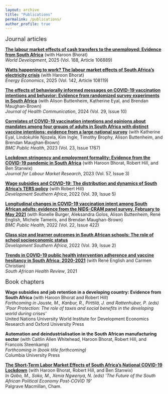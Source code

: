 ```yaml
---
layout: archive
title: "Publications"
permalink: /publications/
author_profile: true
---
```


<span style="font-size:1.3em;">Journal articles</span>

**[The labour market effects of cash transfers to the unemployed: Evidence from South Africa](https://doi.org/10.1016/j.worlddev.2024.106889)** (with Haroon Bhorat) <br />
*World Development*, 2025 (Vol. 188, Article 106889)

**[Watts happening to work? The labour market effects of South Africa’s electricity crisis](https://doi.org/10.1016/j.eneco.2024.108119)** (with Haroon Bhorat) <br />
*Energy Economics*, 2025 (Vol. 142, Article 108119)

**[The effects of behaviorally informed messages on COVID-19 vaccination intentions and behavior: Evidence from randomized survey experiments in South Africa](https://www.tandfonline.com/eprint/7TWTJU5USSWQHH5Y9HE7/full?target=10.1080/10810730.2024.2399568)** (with Alison Buttenheim, Katherine Eyal, and Brendan Maughan-Brown) <br />
*Journal of Health Communication*, 2024 (Vol. 29, Issue 10)

**[Correlates of COVID-19 vaccination intentions and opinions about mandates among four groups of adults in South Africa with distinct vaccine intentions: evidence from a large national survey](https://bmcpublichealth.biomedcentral.com/counter/pdf/10.1186/s12889-023-16584-w.pdf)** (with Katherine Eyal, Lindokuhle Njozela, Kim Ingle, Timothy Brophy, Alison Buttenheim, and Brendan Maughan‐Brown) <br />
*BMC Public Health*, 2023 (Vol. 23, Issue 1767)

**[Lockdown stringency and employment formality: Evidence from the COVID-19 pandemic in South Africa](https://doi.org/10.1186/s12651-022-00329-0)** (with Haroon Bhorat, Robert Hill, and Ben Stanwix) <br />
*Journal for Labour Market Research*, 2023 (Vol. 57, Issue 3)

**[Wage subsidies and COVID-19: The distribution and dynamics of South Africa’s TERS policy](https://doi.org/10.1080/0376835X.2022.2057927)** (with Robert Hill) <br />
*Development Southern Africa*, 2022 (Vol. 39, Issue 5)

**[Longitudinal changes in COVID-19 vaccination intent among South African adults: evidence from the NIDS-CRAM panel survey, February to May 2021](https://doi.org/10.1186/s12889-022-12826-5)** (with Ronelle Burger, Aleksandra Golos, Alison Buttenheim, René English, Michele Tameris, and Brendan Maughan-Brown) <br />
*BMC Public Health*, 2022 (Vol. 22, Issue 422)

**[Class size and learner outcomes in South African schools: The role of school socioeconomic status](https://doi.org/10.1080/0376835X.2020.1845614)** <br />
*Development Southern Africa*, 2022 (Vol. 39, Issue 2)

**[Trends in COVID-19 public health intervention adherence and vaccine hesitancy in South Africa: 2020-2021](https://journals.co.za/doi/pdf/10.10520/ejc-healthr-v2021-n1-a29)** (with René English and Carmen Christian) <br />
*South African Health Review*, 2021

<span style="font-size:1.3em;">Book chapters</span>

**Wage subsidies and job retention in a developing country: Evidence from South Africa** (with Haroon Bhorat and Robert Hill) <br />
*Forthcoming in Jouste, M., Kanbur, R., Pirttilä, J. and Rattenhuber, P. (eds) 'Poor Protection: The role of taxes and social benefits in the developing world during crises'* <br />
United Nations University World Institute for Development Economics Research and Oxford University Press

**Automation and deindustrialisation in the South African manufacturing sector** (with Caitlin Allen Whitehead, Haroon Bhorat, Robert Hill, and Francois Steenkamp) <br />
*Forthcoming in (book title forthcoming)* <br />
Columbia University Press

**[The Short-Term Labor Market Effects of South Africa’s National COVID-19 Lockdown](https://doi.org/10.1007/978-3-031-10576-0_6)** (with Haroon Bhorat, Robert Hill, and Ben Stanwix) <br />
*In Qobo, M., Soko, M., Xenia Ngwenya, N. (eds) 'The Future of the South African Political Economy Post-COVID 19'* <br />
Palgrave Macmillan, Cham.




